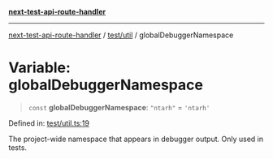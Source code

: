 [**next-test-api-route-handler**](../../../README.md)

***

[next-test-api-route-handler](../../../README.md) / [test/util](../README.md) / globalDebuggerNamespace

# Variable: globalDebuggerNamespace

> `const` **globalDebuggerNamespace**: `"ntarh"` = `'ntarh'`

Defined in: [test/util.ts:19](https://github.com/Xunnamius/next-test-api-route-handler/blob/85e69e8c9f0f5d099e62128bf945b508df618dd6/test/util.ts#L19)

The project-wide namespace that appears in debugger output. Only used in
tests.
